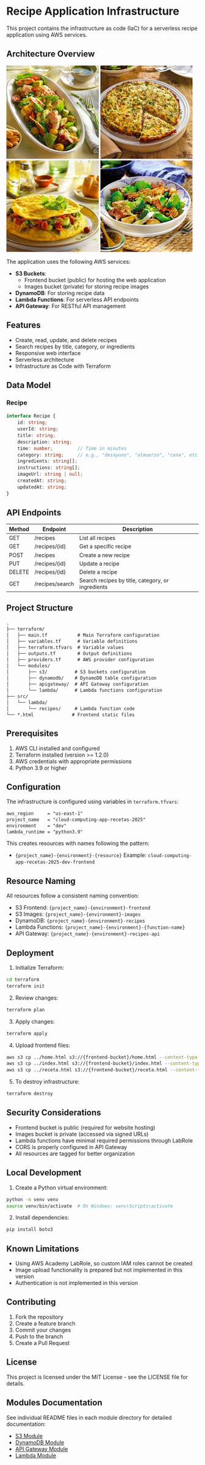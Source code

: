 # Recipe Application Infrastructure

This project contains the infrastructure as code (IaC) for a serverless recipe application using AWS services.

## Architecture Overview

![Architecture](recetas.png)

The application uses the following AWS services:
- **S3 Buckets**:
  - Frontend bucket (public) for hosting the web application
  - Images bucket (private) for storing recipe images
- **DynamoDB**: For storing recipe data
- **Lambda Functions**: For serverless API endpoints
- **API Gateway**: For RESTful API management

## Features

- Create, read, update, and delete recipes
- Search recipes by title, category, or ingredients
- Responsive web interface
- Serverless architecture
- Infrastructure as Code with Terraform

## Data Model

### Recipe
```typescript
interface Recipe {
    id: string;
    userId: string;
    title: string;
    description: string;
    time: number;         // Time in minutes
    category: string;     // e.g., "desayuno", "almuerzo", "cena", etc.
    ingredients: string[];
    instructions: string[];
    imageUrl: string | null;
    createdAt: string;
    updatedAt: string;
}
```

## API Endpoints

| Method | Endpoint | Description |
|--------|----------|-------------|
| GET | /recipes | List all recipes |
| GET | /recipes/{id} | Get a specific recipe |
| POST | /recipes | Create a new recipe |
| PUT | /recipes/{id} | Update a recipe |
| DELETE | /recipes/{id} | Delete a recipe |
| GET | /recipes/search | Search recipes by title, category, or ingredients |

## Project Structure

```
.
├── terraform/
│   ├── main.tf           # Main Terraform configuration
│   ├── variables.tf      # Variable definitions
│   ├── terraform.tfvars  # Variable values
│   ├── outputs.tf        # Output definitions
│   ├── providers.tf      # AWS provider configuration
│   └── modules/
│       ├── s3/          # S3 buckets configuration
│       ├── dynamodb/    # DynamoDB table configuration
│       ├── apigateway/  # API Gateway configuration
│       └── lambda/      # Lambda functions configuration
├── src/
│   └── lambda/
│       └── recipes/     # Lambda function code
└── *.html              # Frontend static files
```

## Prerequisites

1. AWS CLI installed and configured
2. Terraform installed (version >= 1.2.0)
3. AWS credentials with appropriate permissions
4. Python 3.9 or higher

## Configuration

The infrastructure is configured using variables in `terraform.tfvars`:

```hcl
aws_region     = "us-east-1"
project_name   = "cloud-computing-app-recetas-2025"
environment    = "dev"
lambda_runtime = "python3.9"
```

This creates resources with names following the pattern:
- `{project_name}-{environment}-{resource}`
Example: `cloud-computing-app-recetas-2025-dev-frontend`

## Resource Naming

All resources follow a consistent naming convention:
- S3 Frontend: `{project_name}-{environment}-frontend`
- S3 Images: `{project_name}-{environment}-images`
- DynamoDB: `{project_name}-{environment}-recipes`
- Lambda Functions: `{project_name}-{environment}-{function-name}`
- API Gateway: `{project_name}-{environment}-recipes-api`

## Deployment

1. Initialize Terraform:
```bash
cd terraform
terraform init
```

2. Review changes:
```bash
terraform plan
```

3. Apply changes:
```bash
terraform apply
```

4. Upload frontend files:
```bash
aws s3 cp ../home.html s3://{frontend-bucket}/home.html --content-type "text/html"
aws s3 cp ../index.html s3://{frontend-bucket}/index.html --content-type "text/html"
aws s3 cp ../receta.html s3://{frontend-bucket}/receta.html --content-type "text/html"
```

5. To destroy infrastructure:
```bash
terraform destroy
```

## Security Considerations

- Frontend bucket is public (required for website hosting)
- Images bucket is private (accessed via signed URLs)
- Lambda functions have minimal required permissions through LabRole
- CORS is properly configured in API Gateway
- All resources are tagged for better organization

## Local Development

1. Create a Python virtual environment:
```bash
python -m venv venv
source venv/bin/activate  # On Windows: venv\Scripts\activate
```

2. Install dependencies:
```bash
pip install boto3
```

## Known Limitations

- Using AWS Academy LabRole, so custom IAM roles cannot be created
- Image upload functionality is prepared but not implemented in this version
- Authentication is not implemented in this version

## Contributing

1. Fork the repository
2. Create a feature branch
3. Commit your changes
4. Push to the branch
5. Create a Pull Request

## License

This project is licensed under the MIT License - see the LICENSE file for details.

## Modules Documentation

See individual README files in each module directory for detailed documentation:
- [S3 Module](terraform/modules/s3/README.md)
- [DynamoDB Module](terraform/modules/dynamodb/README.md)
- [API Gateway Module](terraform/modules/apigateway/README.md)
- [Lambda Module](terraform/modules/lambda/README.md)
